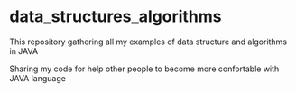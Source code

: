# data_structures_algorithms

This repository gathering all my examples of data structure and algorithms in JAVA

Sharing my code for help other people to become more confortable with JAVA language
